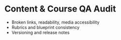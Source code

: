 # Content & Course QA Audit

- Broken links, readability, media accessibility
- Rubrics and blueprint consistency
- Versioning and release notes
